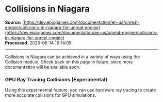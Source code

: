 # Collisions in Niagara

**Source:** [https://dev.epicgames.com/documentation/en-us/unreal-engine/collisions-in-niagara-for-unreal-engine](https://dev.epicgames.com/documentation/en-us/unreal-engine/collisions-in-niagara-for-unreal-engine)  
**Processed:** 2025-06-14 16:14:05

---

Collisions in Niagara can be achieved in a variety of ways using the Collision module. Check back on this page in future, since more documentation will be available soon.

### GPU Ray Tracing Collisions (Experimental)

Using this experimental feature, you can use hardware ray tracing to create more accurate collisions for GPU simulations.